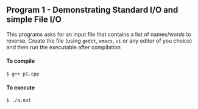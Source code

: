 ## Program 1 - Demonstrating Standard I/O and simple File I/O

This programs asks for an input file that contains a list of names/words to reverse. Create the file (using `gedit`, `emacs`, `vi` or any editor of you choice) and then run the executable after compilation

#### To compile
	
	$ g++ p1.cpp

#### To execute

    $ ./a.out
